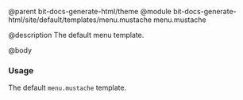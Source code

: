 @parent bit-docs-generate-html/theme
@module bit-docs-generate-html/site/default/templates/menu.mustache menu.mustache

@description The default menu template.

@body

### Usage

The default `menu.mustache` template.
